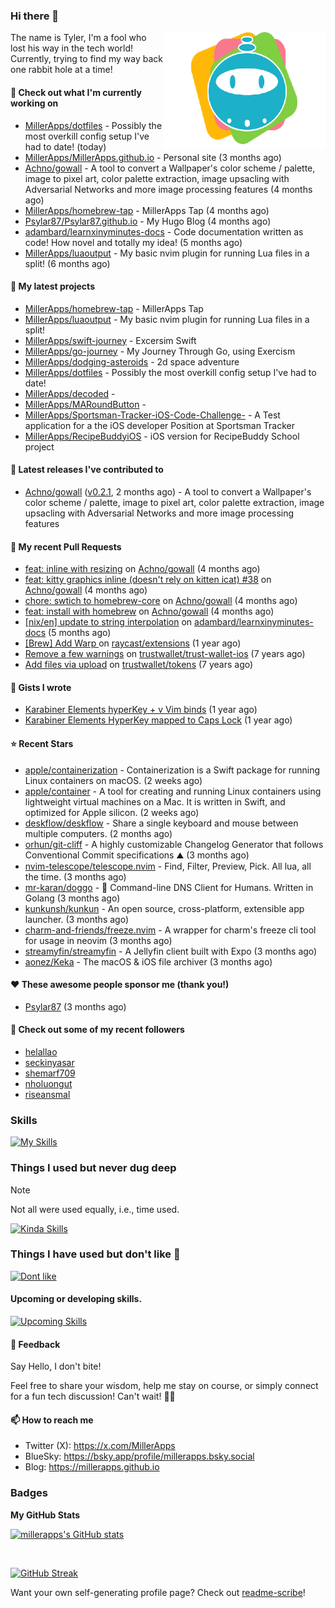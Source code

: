 ### Hi there 👋

<img align="right" src="./templates/miller-apps.png" width="260">

The name is Tyler, I'm a fool who lost his way in the tech world! Currently, trying to find my way back one rabbit hole at a time!

#### 👷 Check out what I'm currently working on

- [MillerApps/dotfiles](https://github.com/MillerApps/dotfiles) - Possibly the most overkill config setup I&#39;ve had to date! (today)
- [MillerApps/MillerApps.github.io](https://github.com/MillerApps/MillerApps.github.io) - Personal site (3 months ago)
- [Achno/gowall](https://github.com/Achno/gowall) - A tool to convert a Wallpaper&#39;s color scheme / palette, image to pixel art, color palette extraction,  image upsacling with Adversarial Networks  and more image processing features (4 months ago)
- [MillerApps/homebrew-tap](https://github.com/MillerApps/homebrew-tap) - MillerApps Tap (4 months ago)
- [Psylar87/Psylar87.github.io](https://github.com/Psylar87/Psylar87.github.io) - My Hugo Blog (4 months ago)
- [adambard/learnxinyminutes-docs](https://github.com/adambard/learnxinyminutes-docs) - Code documentation written as code! How novel and totally my idea! (5 months ago)
- [MillerApps/luaoutput](https://github.com/MillerApps/luaoutput) - My basic nvim plugin for running Lua files in a split! (6 months ago)

#### 🌱 My latest projects

- [MillerApps/homebrew-tap](https://github.com/MillerApps/homebrew-tap) - MillerApps Tap
- [MillerApps/luaoutput](https://github.com/MillerApps/luaoutput) - My basic nvim plugin for running Lua files in a split!
- [MillerApps/swift-journey](https://github.com/MillerApps/swift-journey) - Excersim Swift
- [MillerApps/go-journey](https://github.com/MillerApps/go-journey) - My Journey Through Go, using Exercism
- [MillerApps/dodging-asteroids](https://github.com/MillerApps/dodging-asteroids) - 2d space adventure
- [MillerApps/dotfiles](https://github.com/MillerApps/dotfiles) - Possibly the most overkill config setup I&#39;ve had to date!
- [MillerApps/decoded](https://github.com/MillerApps/decoded) - 
- [MillerApps/MARoundButton](https://github.com/MillerApps/MARoundButton) - 
- [MillerApps/Sportsman-Tracker-iOS-Code-Challenge-](https://github.com/MillerApps/Sportsman-Tracker-iOS-Code-Challenge-) - A Test application for a the iOS developer Position at Sportsman Tracker
- [MillerApps/RecipeBuddyiOS](https://github.com/MillerApps/RecipeBuddyiOS) - iOS version for RecipeBuddy School project

#### 🔭 Latest releases I've contributed to

- [Achno/gowall](https://github.com/Achno/gowall) ([v0.2.1](https://github.com/Achno/gowall/releases/tag/v0.2.1), 2 months ago) - A tool to convert a Wallpaper&#39;s color scheme / palette, image to pixel art, color palette extraction,  image upsacling with Adversarial Networks  and more image processing features

#### 🔨 My recent Pull Requests

- [feat: inline with resizing](https://github.com/Achno/gowall/pull/40) on [Achno/gowall](https://github.com/Achno/gowall) (4 months ago)
- [feat: kitty graphics inline (doesn&#39;t rely on kitten icat) #38](https://github.com/Achno/gowall/pull/39) on [Achno/gowall](https://github.com/Achno/gowall) (4 months ago)
- [chore: swtich to homebrew-core](https://github.com/Achno/gowall/pull/37) on [Achno/gowall](https://github.com/Achno/gowall) (4 months ago)
- [feat: install with homebrew](https://github.com/Achno/gowall/pull/32) on [Achno/gowall](https://github.com/Achno/gowall) (4 months ago)
- [[nix/en] update to string interpolation](https://github.com/adambard/learnxinyminutes-docs/pull/5240) on [adambard/learnxinyminutes-docs](https://github.com/adambard/learnxinyminutes-docs) (5 months ago)
- [[Brew] Add Warp ](https://github.com/raycast/extensions/pull/11180) on [raycast/extensions](https://github.com/raycast/extensions) (1 year ago)
- [Remove a few warnings](https://github.com/trustwallet/trust-wallet-ios/pull/743) on [trustwallet/trust-wallet-ios](https://github.com/trustwallet/trust-wallet-ios) (7 years ago)
- [Add files via upload](https://github.com/trustwallet/tokens/pull/169) on [trustwallet/tokens](https://github.com/trustwallet/tokens) (7 years ago)

#### 📓 Gists I wrote

- [Karabiner Elements hyperKey &#43; v Vim binds](https://gist.github.com/d6bcde93678b9f5a7c5979e184d0148b) (1 year ago)
- [Karabiner Elements HyperKey mapped to Caps Lock](https://gist.github.com/ac8ec045f9c4fd21e829f92f960aa522) (1 year ago)

#### ⭐ Recent Stars

- [apple/containerization](https://github.com/apple/containerization) - Containerization is a Swift package for running Linux containers on macOS. (2 weeks ago)
- [apple/container](https://github.com/apple/container) - A tool for creating and running Linux containers using lightweight virtual machines on a Mac. It is written in Swift, and optimized for Apple silicon.  (2 weeks ago)
- [deskflow/deskflow](https://github.com/deskflow/deskflow) - Share a single keyboard and mouse between multiple computers. (2 months ago)
- [orhun/git-cliff](https://github.com/orhun/git-cliff) - A highly customizable Changelog Generator that follows Conventional Commit specifications ⛰️  (3 months ago)
- [nvim-telescope/telescope.nvim](https://github.com/nvim-telescope/telescope.nvim) - Find, Filter, Preview, Pick. All lua, all the time. (3 months ago)
- [mr-karan/doggo](https://github.com/mr-karan/doggo) - :dog: Command-line DNS Client for Humans. Written in Golang (3 months ago)
- [kunkunsh/kunkun](https://github.com/kunkunsh/kunkun) - An open source, cross-platform, extensible app launcher. (3 months ago)
- [charm-and-friends/freeze.nvim](https://github.com/charm-and-friends/freeze.nvim) - A wrapper for charm&#39;s freeze cli tool for usage in neovim (3 months ago)
- [streamyfin/streamyfin](https://github.com/streamyfin/streamyfin) - A Jellyfin client built with Expo (3 months ago)
- [aonez/Keka](https://github.com/aonez/Keka) - The macOS &amp; iOS file archiver (3 months ago)

#### ❤️ These awesome people sponsor me (thank you!)

- [Psylar87](https://github.com/Psylar87) (3 months ago)

#### 👯 Check out some of my recent followers

- [helallao](https://github.com/helallao)
- [seckinyasar](https://github.com/seckinyasar)
- [shemarf709](https://github.com/shemarf709)
- [nholuongut](https://github.com/nholuongut)
- [riseansmal](https://github.com/riseansmal)

### Skills  
[![My Skills](https://skillicons.dev/icons?i=swift,md,git,apple,github,neovim)](https://skillicons.dev)

### Things I used but never dug deep

> [!NOTE]
> Not all were used equally, i.e., time used.

[![Kinda Skills](https://skillicons.dev/icons?i=nodejs,docker,bash,rust)](https://skillicons.dev)

### Things I have used but don't like 🤷
[![Dont like](https://skillicons.dev/icons?i=html,css,js,java)](https://skillicons.dev)

#### Upcoming or developing skills.
[![Upcoming Skills](https://skillicons.dev/icons?i=go,lua,nix)](https://skillicons.dev)


#### 💬 Feedback

Say Hello, I don't bite!

Feel free to share your wisdom, help me stay on course, or simply connect for a fun tech discussion! Can't wait! 🙌🚀

#### 📫 How to reach me

- Twitter (X): https://x.com/MillerApps
- BlueSky: https://bsky.app/profile/millerapps.bsky.social
- Blog: https://millerapps.github.io

### Badges

<b>My GitHub Stats</b>

<a href="http://www.github.com/millerapps"><img src="https://github-readme-stats.vercel.app/api?username=millerapps&show_icons=true&hide=&count_private=true&bg_color=1e1e2e&text_color=cdd6f4&icon_color=cba6f7&title_color=94e2d5" alt="millerapps's GitHub stats"  /></a>

<br>

<a href="https://git.io/streak-stats"><img src="https://streak-stats.demolab.com?user=millerapps&theme=catppuccin-mocha" alt="GitHub Streak" /></a>

Want your own self-generating profile page? Check out [readme-scribe](https://github.com/muesli/readme-scribe)!


